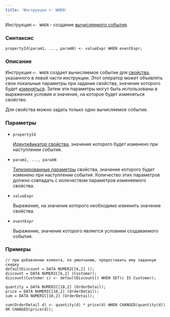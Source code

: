 ```yaml
---
title: 'Инструкция <- WHEN'
---
```


Инструкция `<- WHEN` - создание [вычисляемого события](Calculated_events.md).

### Синтаксис

    propertyId(param1, ..., paramN) <- valueExpr WHEN eventExpr;

### Описание

Инструкция `<- WHEN` создает вычисляемое событие для [свойства](Data_properties_DATA_.md), указанного в левой части инструкции. Этот оператор может объявлять свои локальные параметры при задании свойства, значение которого будет [изменяться](Property_change_CHANGE_.md). Затем эти параметры могут быть использованы в выражениях условия и значения, на которое будет изменяться свойство.

Для свойства можно задать только одно вычисляемое событие. 

### Параметры

- `propertyId`

    [Идентификатор свойства](IDs.md#propertyid-broken), значение которого будет изменено при наступлении события.

- `param1, ..., paramN`

    [Типизированные параметры](IDs.md#paramid-broken) свойства, значение которого будет изменено при наступлении события. Количество этих параметров должно совпадать с количеством параметров изменяемого свойства.

- `valueExpr`

    Выражение, на значение которого необходимо изменить значение свойства.

- `eventExpr`

    Выражение, значение которого является условием создаваемого события.

### Примеры


```lsf
// при добавлении клиента, по умолчанию, предоставить ему заданную скидку
defaultDiscount = DATA NUMERIC[6,2] ();
discount = DATA NUMERIC[6,2] (Customer);
discount(Customer c) <- defaultDiscount() WHEN SET(c IS Customer);

quantity = DATA NUMERIC[10,2] (OrderDetail);
price = DATA NUMERIC[10,2] (OrderDetail);
sum = DATA NUMERIC[10,2] (OrderDetail);

sum(OrderDetail d) <- quantity(d) * price(d) WHEN CHANGED(quantity(d)) OR CHANGED(price(d));
```

